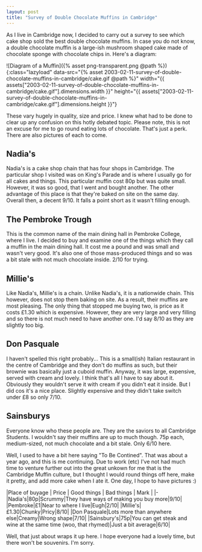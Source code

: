 ```yaml
---
layout: post
title: "Survey of Double Chocolate Muffins in Cambridge"
---
```

As I live in Cambridge now, I decided to carry out a survey to see which cake
shop sold the best double chocolate muffins. In case you do not know, a double
chocolate muffin is a large-ish mushroom shaped cake made of chocolate sponge
with chocolate chips in. Here's a diagram:

![Diagram of a Muffin]({% asset png-transparent.png @path %}){:class="lazyload" data-src="{% asset 2003-02-11-survey-of-double-chocolate-muffins-in-cambridge/cake.gif @path %}" width="{{ assets["2003-02-11-survey-of-double-chocolate-muffins-in-cambridge/cake.gif"].dimensions.width }}" height="{{ assets["2003-02-11-survey-of-double-chocolate-muffins-in-cambridge/cake.gif"].dimensions.height }}"}

These vary hugely in quality, size and price. I knew what had to be done to
clear up any confusion on this hotly debated topic. Please note, this is not
an excuse for me to go round eating lots of chocolate. That's just a perk.
There are also pictures of each to come.

## Nadia's

Nadia's is a cake shop chain that has four shops in Cambridge. The particular
shop I visited was on King's Parade and is where I usually go for all cakes
and things. This particular muffin cost 80p but was quite small. However, it
was so good, that I went and bought another. The other advantage of this place
is that they're baked on site on the same day. Overall then, a decent 9/10. It
falls a point short as it wasn't filling enough.

## The Pembroke Trough

This is the common name of the main dining hall in Pembroke College, where I
live. I decided to buy and examine one of the things which they call a muffin
in the main dining hall. It cost me a pound and was small and wasn't very
good. It's also one of those mass-produced things and so was a bit stale with
not much chocolate inside. 2/10 for trying.

## Millie's

Like Nadia's, Millie's is a chain. Unlike Nadia's, it is a nationwide chain.
This however, does not stop them baking on site. As a result, their muffins
are most pleasing. The only thing that stopped me buying two, is price as it
costs £1.30 which is expensive. However, they are very large and very filling
and so there is not much need to have another one. I'd say 8/10 as they are
slightly too big.

## Don Pasquale

I haven't spelled this right probably... This is a small(ish) Italian
restaurant in the centre of Cambridge and they don't do muffins as such, but
their brownie was basically just a cuboid muffin. Anyway, it was large,
expensive, served with cream and lovely. I think that's all I have to say
about it. Obviously they wouldn't serve it with cream if you didn't eat it
inside. But I did cos it's a nice place. Slightly expensive and they didn't
take switch under £8 so only 7/10.

## Sainsburys

Everyone know who these people are. They are the saviors to all Cambridge
Students. I wouldn't say their muffins are up to much though. 75p each,
medium-sized, not much chocolate and a bit stale. Only 6/10 here.

Well, I used to have a bit here saying "To Be Contined". That was about a year
ago, and this is me continuing. Due to work (etc) I've not had much time to
venture further out into the great unkown for me that is the Cambridge Muffin
culture, but I thought I would round things off here, make it pretty, and add
more cake when I ate it. One day, I hope to have pictures :)

|Place of buyage | Price | Good things | Bad things | Mark | 
|-
|Nadia's|80p|Scrummy|They have ways of making you buy more|9/10|
|Pembroke|£1|Near to where I live|Eugh|2/10|
|Millie's|£1.30|Chunky|Pricy|8/10|
|Don Pasquale|Lots more than anywhere else|Creamy|Wrong shape|7/10|
|Sainsbury's|75p|You can get steak and wine at the same time (woo, that rhymed)|Just a bit average|6/10|

Well, that just about wraps it up here. I hope everyone had a lovely time, but
there won't be souvenirs. I'm sorry.


